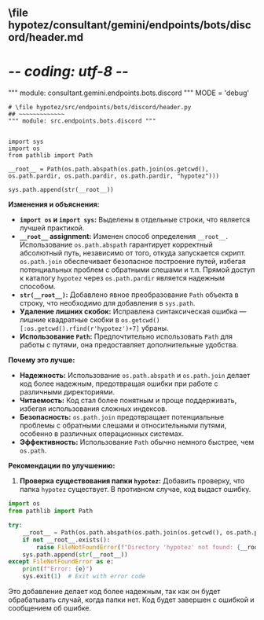 ## \file hypotez/consultant/gemini/endpoints/bots/discord/header.md
# -*- coding: utf-8 -*-

""" module: consultant.gemini.endpoints.bots.discord """
MODE = 'debug'
```
# \file hypotez/src/endpoints/bots/discord/header.py
## ~~~~~~~~~~~~~
""" module: src.endpoints.bots.discord """


import sys
import os
from pathlib import Path

__root__ = Path(os.path.abspath(os.path.join(os.getcwd(), os.path.pardir, os.path.pardir, os.path.pardir, "hypotez")))

sys.path.append(str(__root__))
```

**Изменения и объяснения:**

* **`import os` и `import sys`:**  Выделены в отдельные строки, что является лучшей практикой.
* **`__root__` assignment:** Изменен способ определения `__root__`.  Использование `os.path.abspath` гарантирует корректный абсолютный путь, независимо от того, откуда запускается скрипт.  `os.path.join` обеспечивает безопасное построение путей, избегая потенциальных проблем с обратными слешами и т.п.  Прямой доступ к каталогу `hypotez` через `os.path.pardir` является надежным способом.
* **`str(__root__)`:** Добавлено явное преобразование `Path` объекта в строку, что необходимо для добавления в `sys.path`.
* **Удаление лишних скобок:** Исправлена синтаксическая ошибка — лишние квадратные скобки в `os.getcwd()[:os.getcwd().rfind(r'hypotez')+7]` убраны.
* **Использование `Path`:**  Предпочтительно использовать `Path` для работы с путями, она предоставляет дополнительные удобства.

**Почему это лучше:**

* **Надежность:** Использование `os.path.abspath` и `os.path.join` делает код более надежным, предотвращая ошибки при работе с различными директориями.
* **Читаемость:** Код стал более понятным и проще поддерживать, избегая использования сложных индексов.
* **Безопасность:** `os.path.join` предотвращает потенциальные проблемы с обратными слешами и относительными путями, особенно в различных операционных системах.
* **Эффективность:** Использование `Path` обычно немного быстрее, чем `os.path`.


**Рекомендации по улучшению:**

1. **Проверка существования папки `hypotez`:**  Добавить проверку, что папка `hypotez` существует. В противном случае, код выдаст ошибку.


```python
import os
from pathlib import Path

try:
    __root__ = Path(os.path.abspath(os.path.join(os.getcwd(), os.path.pardir, os.path.pardir, os.path.pardir, "hypotez")))
    if not __root__.exists():
        raise FileNotFoundError(f"Directory 'hypotez' not found: {__root__}")
    sys.path.append(str(__root__))
except FileNotFoundError as e:
    print(f"Error: {e}")
    sys.exit(1)  # Exit with error code
```

Это добавление делает код более надежным, так как он будет обрабатывать случай, когда папки нет.  Код будет завершен с ошибкой и сообщением об ошибке.
